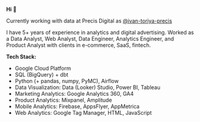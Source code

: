 **Hi** 👋

Currently working with data at Precis Digital as [@ivan-toriya-precis](https://github.com/ivan-toriya-precis)

I have 5+ years of experience in analytics and digital advertising. Worked as a Data Analyst, Web Analyst, Data Engineer, Analytics Engineer, and Product Analyst with clients in e-commerce, SaaS, fintech.

**Tech Stack:**

* Google Cloud Platform
* SQL (BigQuery) + dbt
* Python (+ pandas, numpy, PyMC), Airflow
* Data Visualization: Data (Looker) Studio, Power BI, Tableau
* Marketing Analytics: Google Analytics 360, GA4
* Product Analytics: Mixpanel, Amplitude
* Mobile Analytics: Firebase, AppsFlyer, AppMetrica
* Web Analytics: Google Tag Manager, HTML, JavaScript
